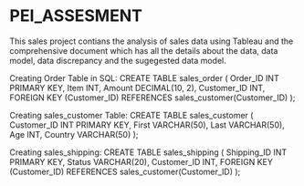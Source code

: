 # PEI_ASSESMENT

This sales project contians the analysis of sales data using Tableau and the comprehensive document which has all the details
about the data, data model, data discrepancy and the sugegested data model.

Creating Order Table in SQL:
CREATE TABLE sales_order (
    Order_ID INT PRIMARY KEY,
    Item INT,
    Amount DECIMAL(10, 2),
    Customer_ID INT,
    FOREIGN KEY (Customer_ID) REFERENCES sales_customer(Customer_ID)
);

Creating sales_customer Table:
CREATE TABLE sales_customer (
    Customer_ID INT PRIMARY KEY,
    First VARCHAR(50),
    Last VARCHAR(50),
    Age INT,
    Country VARCHAR(50)
);

Creating sales_shipping:
CREATE TABLE sales_shipping (
    Shipping_ID INT PRIMARY KEY,
    Status VARCHAR(20),
    Customer_ID INT,
    FOREIGN KEY (Customer_ID) REFERENCES sales_customer(Customer_ID)
);


